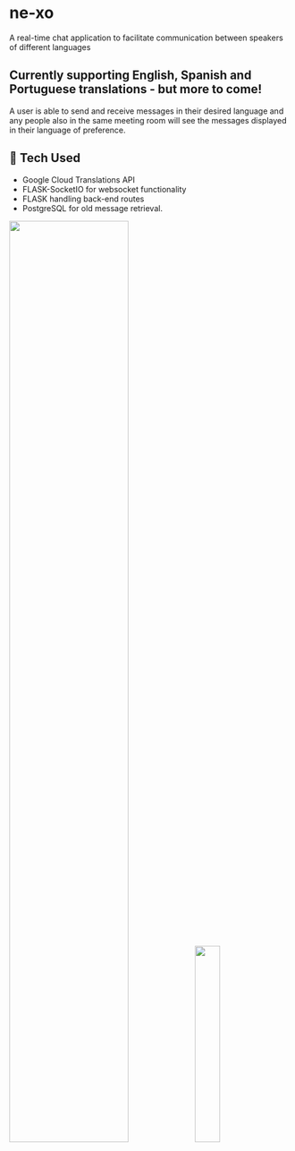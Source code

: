 # ne-xo
A real-time chat application to facilitate communication between speakers of different languages

## Currently supporting English, Spanish and Portuguese translations - but more to come! 

A user is able to send and receive messages in their desired language and any people also in the same meeting room will see the messages displayed in their language of preference.

## 🔧 Tech Used
- Google Cloud Translations API
- FLASK-SocketIO for websocket functionality
- FLASK handling back-end routes
- PostgreSQL for old message retrieval. 

<a><img src="https://ne-xo.herokuapp.com/static/desktop-view.png" width="65%"></a>
<a><img src="https://ne-xo.herokuapp.com/static/mobile-view-pt.png" width="30%"></a>
